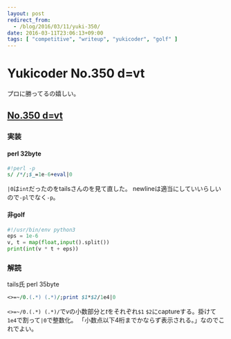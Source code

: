 ```yaml
---
layout: post
redirect_from:
  - /blog/2016/03/11/yuki-350/
date: 2016-03-11T23:06:13+09:00
tags: [ "competitive", "writeup", "yukicoder", "golf" ]
---
```


# Yukicoder No.350 d=vt

プロに勝ってるの嬉しい。

## [No.350 d=vt](http://yukicoder.me/problems/737)

### 実装

#### perl 32byte

``` perl
#!perl -p
s/ /*/;$_=1e-6+eval|0
```

`|0`は`int`だったのをtailsさんのを見て直した。
newlineは適当にしていいらしいので`-pl`でなく`-p`。

#### 非golf

``` python
#!/usr/bin/env python3
eps = 1e-6
v, t = map(float,input().split())
print(int(v * t + eps))
```

### 解読

tails氏 perl 35byte

``` perl
<>=~/0.(.*) (.*)/;print $1*$2/1e4|0
```

`<>=~/0.(.*) (.*)/`で$v$の小数部分と$t$をそれぞれ`$1` `$2`にcaptureする。掛けて`1e4`で割って`|0`で整数化。
「小数点以下4桁までかならず表示される。」なのでこれでよい。
